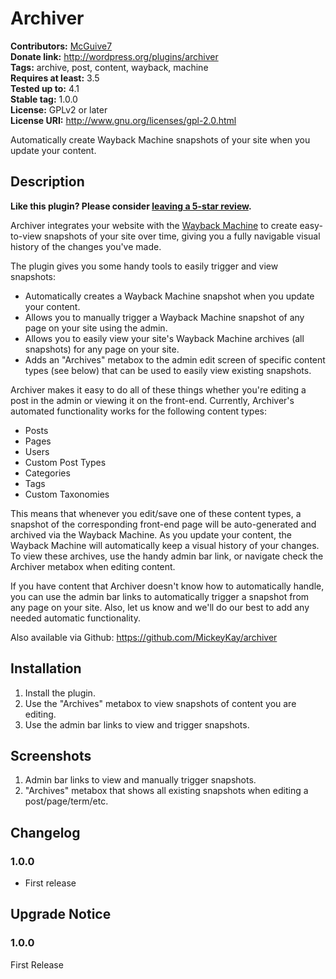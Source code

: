 # Archiver #
**Contributors:** [McGuive7](https://profiles.wordpress.org/McGuive7)  
**Donate link:**       http://wordpress.org/plugins/archiver  
**Tags:**              archive, post, content, wayback, machine  
**Requires at least:** 3.5  
**Tested up to:**      4.1  
**Stable tag:**        1.0.0  
**License:**           GPLv2 or later  
**License URI:**       http://www.gnu.org/licenses/gpl-2.0.html  

Automatically create Wayback Machine snapshots of your site when you update your content.

## Description ##

**Like this plugin? Please consider [leaving a 5-star review](https://wordpress.org/support/view/plugin-reviews/archiver).**

Archiver integrates your website with the [Wayback Machine](https://archive.org/web/) to create easy-to-view snapshots of your site over time, giving you a fully navigable visual history of the changes you've made.

The plugin gives you some handy tools to easily trigger and view snapshots:

* Automatically creates a Wayback Machine snapshot when you update your content.
* Allows you to manually trigger a Wayback Machine snapshot of any page on your site using the admin.
* Allows you to easily view your site's Wayback Machine archives (all snapshots) for any page on your site.
* Adds an "Archives" metabox to the admin edit screen of specific content types (see below) that can be used to easily view existing snapshots.

Archiver makes it easy to do all of these things whether you're editing a post in the admin or viewing it on the front-end. Currently, Archiver's automated functionality works for the following content types:

* Posts
* Pages
* Users
* Custom Post Types
* Categories
* Tags
* Custom Taxonomies

This means that whenever you edit/save one of these content types, a snapshot of the corresponding front-end page will be auto-generated and archived via the Wayback Machine. As you update your content, the Wayback Machine will automatically keep a visual history of your changes. To view these archives, use the handy admin bar link, or navigate check the Archiver metabox when editing content.

If you have content that Archiver doesn't know how to automatically handle, you can use the admin bar links to automatically trigger a snapshot from any page on your site. Also, let us know and we'll do our best to add any needed automatic functionality.

Also available via Github: https://github.com/MickeyKay/archiver


## Installation ##

1. Install the plugin.
1. Use the "Archives" metabox to view snapshots of content you are editing.
1. Use the admin bar links to view and trigger snapshots.


## Screenshots ##

1. Admin bar links to view and manually trigger snapshots.
2. "Archives" metabox that shows all existing snapshots when editing a post/page/term/etc.

## Changelog ##

### 1.0.0 ###
* First release

## Upgrade Notice ##

### 1.0.0 ###
First Release
